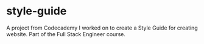 # style-guide
A project from Codecademy I worked on to create a Style Guide for creating website. Part of the Full Stack Engineer course.
